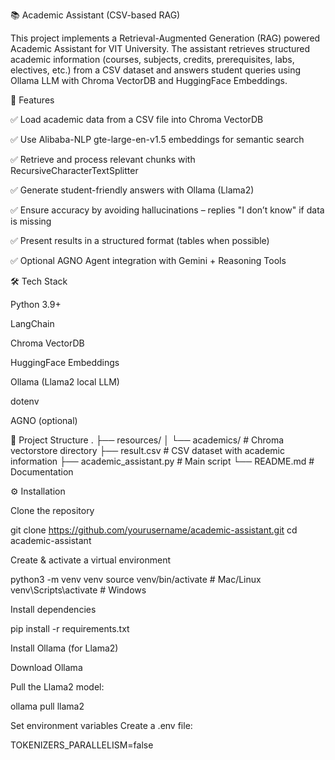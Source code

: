 📚 Academic Assistant (CSV-based RAG)

This project implements a Retrieval-Augmented Generation (RAG) powered Academic Assistant for VIT University.
The assistant retrieves structured academic information (courses, subjects, credits, prerequisites, labs, electives, etc.) from a CSV dataset and answers student queries using Ollama LLM with Chroma VectorDB and HuggingFace Embeddings.

🚀 Features

✅ Load academic data from a CSV file into Chroma VectorDB

✅ Use Alibaba-NLP gte-large-en-v1.5 embeddings for semantic search

✅ Retrieve and process relevant chunks with RecursiveCharacterTextSplitter

✅ Generate student-friendly answers with Ollama (Llama2)

✅ Ensure accuracy by avoiding hallucinations – replies "I don’t know" if data is missing

✅ Present results in a structured format (tables when possible)

✅ Optional AGNO Agent integration with Gemini + Reasoning Tools

🛠️ Tech Stack

Python 3.9+

LangChain

Chroma VectorDB

HuggingFace Embeddings

Ollama
 (Llama2 local LLM)

dotenv

AGNO
 (optional)

📂 Project Structure
.
├── resources/
│   └── academics/       # Chroma vectorstore directory
├── result.csv           # CSV dataset with academic information
├── academic_assistant.py # Main script
└── README.md            # Documentation

⚙️ Installation

Clone the repository

git clone https://github.com/yourusername/academic-assistant.git
cd academic-assistant


Create & activate a virtual environment

python3 -m venv venv
source venv/bin/activate   # Mac/Linux
venv\Scripts\activate      # Windows


Install dependencies

pip install -r requirements.txt


Install Ollama (for Llama2)

Download Ollama

Pull the Llama2 model:

ollama pull llama2


Set environment variables
Create a .env file:

TOKENIZERS_PARALLELISM=false
